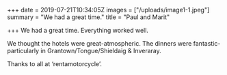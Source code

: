 +++
date = 2019-07-21T10:34:05Z
images = ["/uploads/image1-1.jpeg"]
summary = "We had a great time."
title = "Paul and Marit"

+++
We had a great time. Everything worked well.

We thought the hotels were great-atmospheric. The dinners were fantastic-particularly in Grantown/Tongue/Shieldaig & Inveraray.

Thanks to all at ‘rentamotorcycle’.